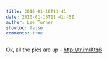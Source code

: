 ```yaml
---
title: 2010-01-16T11-41
date: 2010-01-16T11:41:45Z
author: Lee Turner
showtoc: false
comments: true
---
```


Ok, all the pics are up - http://tr.im/Ktq6


